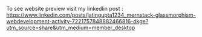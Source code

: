 To see website preview visit my linkedlin post : https://www.linkedin.com/posts/jatingupta1234_mernstack-glassmorphism-webdevelopment-activity-7221757848882466816-dkge?utm_source=share&utm_medium=member_desktop
